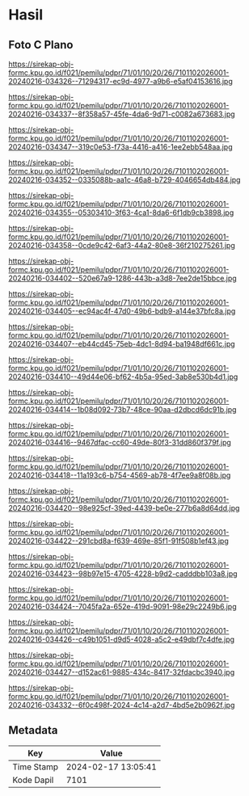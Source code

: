 # Hasil

## Foto C Plano

https://sirekap-obj-formc.kpu.go.id/f021/pemilu/pdpr/71/01/10/20/26/7101102026001-20240216-034326--71294317-ec9d-4977-a9b6-e5af04153616.jpg

https://sirekap-obj-formc.kpu.go.id/f021/pemilu/pdpr/71/01/10/20/26/7101102026001-20240216-034337--8f358a57-45fe-4da6-9d71-c0082a673683.jpg

https://sirekap-obj-formc.kpu.go.id/f021/pemilu/pdpr/71/01/10/20/26/7101102026001-20240216-034347--319c0e53-f73a-4416-a416-1ee2ebb548aa.jpg

https://sirekap-obj-formc.kpu.go.id/f021/pemilu/pdpr/71/01/10/20/26/7101102026001-20240216-034352--0335088b-aa1c-46a8-b729-4046654db484.jpg

https://sirekap-obj-formc.kpu.go.id/f021/pemilu/pdpr/71/01/10/20/26/7101102026001-20240216-034355--05303410-3f63-4ca1-8da6-6f1db9cb3898.jpg

https://sirekap-obj-formc.kpu.go.id/f021/pemilu/pdpr/71/01/10/20/26/7101102026001-20240216-034358--0cde9c42-6af3-44a2-80e8-36f210275261.jpg

https://sirekap-obj-formc.kpu.go.id/f021/pemilu/pdpr/71/01/10/20/26/7101102026001-20240216-034402--520e67a9-1286-443b-a3d8-7ee2de15bbce.jpg

https://sirekap-obj-formc.kpu.go.id/f021/pemilu/pdpr/71/01/10/20/26/7101102026001-20240216-034405--ec94ac4f-47d0-49b6-bdb9-a144e37bfc8a.jpg

https://sirekap-obj-formc.kpu.go.id/f021/pemilu/pdpr/71/01/10/20/26/7101102026001-20240216-034407--eb44cd45-75eb-4dc1-8d94-ba1948df661c.jpg

https://sirekap-obj-formc.kpu.go.id/f021/pemilu/pdpr/71/01/10/20/26/7101102026001-20240216-034410--49d44e06-bf62-4b5a-95ed-3ab8e530b4d1.jpg

https://sirekap-obj-formc.kpu.go.id/f021/pemilu/pdpr/71/01/10/20/26/7101102026001-20240216-034414--1b08d092-73b7-48ce-90aa-d2dbcd6dc91b.jpg

https://sirekap-obj-formc.kpu.go.id/f021/pemilu/pdpr/71/01/10/20/26/7101102026001-20240216-034416--9467dfac-cc60-49de-80f3-31dd860f379f.jpg

https://sirekap-obj-formc.kpu.go.id/f021/pemilu/pdpr/71/01/10/20/26/7101102026001-20240216-034418--11a193c6-b754-4569-ab78-4f7ee9a8f08b.jpg

https://sirekap-obj-formc.kpu.go.id/f021/pemilu/pdpr/71/01/10/20/26/7101102026001-20240216-034420--98e925cf-39ed-4439-be0e-277b6a8d64dd.jpg

https://sirekap-obj-formc.kpu.go.id/f021/pemilu/pdpr/71/01/10/20/26/7101102026001-20240216-034422--291cbd8a-f639-469e-85f1-91f508b1ef43.jpg

https://sirekap-obj-formc.kpu.go.id/f021/pemilu/pdpr/71/01/10/20/26/7101102026001-20240216-034423--98b97e15-4705-4228-b9d2-cadddbb103a8.jpg

https://sirekap-obj-formc.kpu.go.id/f021/pemilu/pdpr/71/01/10/20/26/7101102026001-20240216-034424--7045fa2a-652e-419d-9091-98e29c2249b6.jpg

https://sirekap-obj-formc.kpu.go.id/f021/pemilu/pdpr/71/01/10/20/26/7101102026001-20240216-034426--c49b1051-d9d5-4028-a5c2-e49dbf7c4dfe.jpg

https://sirekap-obj-formc.kpu.go.id/f021/pemilu/pdpr/71/01/10/20/26/7101102026001-20240216-034427--d152ac61-9885-434c-8417-32fdacbc3940.jpg

https://sirekap-obj-formc.kpu.go.id/f021/pemilu/pdpr/71/01/10/20/26/7101102026001-20240216-034332--6f0c498f-2024-4c14-a2d7-4bd5e2b0962f.jpg


## Metadata

| Key        | Value               |
| ---------- | ------------------- |
| Time Stamp | 2024-02-17 13:05:41 |
| Kode Dapil | 7101                |



